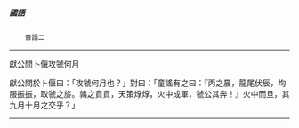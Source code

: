 

##### 國語
　　`晉語二`

* * *

獻公問卜偃攻虢何月

獻公問於卜偃曰：「攻虢何月也？」對曰：「童謠有之曰：『丙之晨，龍尾伏辰，均服振振，取虢之旂。鶉之賁賁，天策焞焞，火中成軍，虢公其奔！』火中而旦，其九月十月之交乎？」

* * *

